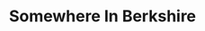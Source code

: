 ---
title: Somewhere In Berkshire
categories: gamejam
layout: game
post-image: " "
description:
tags:
legacylink: https://legacy.amy-portfolio.com/games/somewhere-in-berkshire/#/
heading: "Walk through a small village and discover secrets."
summary: "Somewhere in Berkshire is an exploration game designed to fit around a few randomly selected tricky themes. <small>(Portsmouth University Game Jam 2020)</small>"
icon: https://am3pap005files.storage.live.com/y4mHnUSsXRn4gWyziRIdGzR1iDttV8e0IkrSnVbfon7PqfnNYsU-C5kzuyHM1_1wrQb4Z80ERH4cuayb61jaMLZKUGjo1DlYOizGdkxwbAuroLHaYljhiakTXQH7dLBXCSFdTincl1_0STfNJOpE2mOGQxzbFOCSwdr0GuTAiZv2EloNG5DzjvB7PaqdEzWqNtW?width=1920&height=1634&cropmode=none
showreel: 
itch: https://horsehead.itch.io/somewhere-in-berkshire
isgameembed: true
gameembed: https://itch.io/embed-upload/2385357
widgetembed: 
status: "Done"
projecttype: "Game Jam"
duration: "72 Hours"
tools: ['Unity', 'Photoshop']
roles: ['Programming', 'Design', 'UI', 'Shaders', 'Art']
credits: ['Amy Elliott', 'Joe Shanahan', 'Scott Richards', 'Melina Sputz', 'Louise Hunnisett']
---